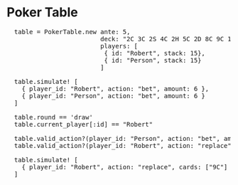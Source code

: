 # Poker Table

<pre>
  table = PokerTable.new ante: 5,
                         deck: "2C 3C 2S 4C 2H 5C 2D 8C 9C 10C 4S 5S 6S 8S",
                         players: [
                          { id: "Robert", stack: 15},
                          { id: "Person", stack: 15}
                         ]

  table.simulate! [
    { player_id: "Robert", action: "bet", amount: 6 },
    { player_id: "Person", action: "bet", amount: 6 }
  ]

  table.round == 'draw'
  table.current_player[:id] == "Robert"

  table.valid_action?(player_id: "Person", action: "bet", amount: 6) # => false
  table.valid_action?(player_id: "Robert", action: "replace", cards: ["9C"]) # => true

  table.simulate! [
    { player_id: "Robert", action: "replace", cards: ["9C"] }
  ]
</pre>


